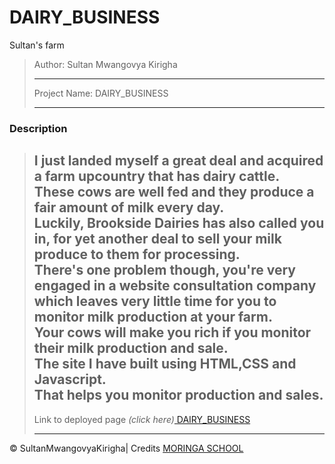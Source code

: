 # DAIRY_BUSINESS
Sultan's farm

>Author: Sultan Mwangovya Kirigha
>
>------------------------------
>
>Project Name: DAIRY_BUSINESS
>
>----------------------------
>
### Description
>I just landed myself a great deal and acquired a farm upcountry that has dairy cattle.<br>
>These cows are well fed and they produce a fair amount of milk every day.<br>
> Luckily, Brookside Dairies has also called you in, for yet another deal to sell your milk produce to them for processing.<br>
> There's one problem though, you're very engaged in a website consultation company which leaves very little time for you to monitor milk production at your farm.<br>
> Your cows will make you rich if you monitor their milk production and sale.<br>
> The site I have built using HTML,CSS and Javascript.<br>
> That helps you monitor production and sales.
>---------------------------
>
>Link to deployed page _(click here)_<a href=https://sultanmwangoyakirigha.github.io/Dairy_Business/ title="Title">
DAIRY_BUSINESS</a>
>
>---------------------------

&copy; SultanMwangovyaKirigha| Credits <a href="http://moringaschool.com/" title="Title">MORINGA SCHOOL</a>